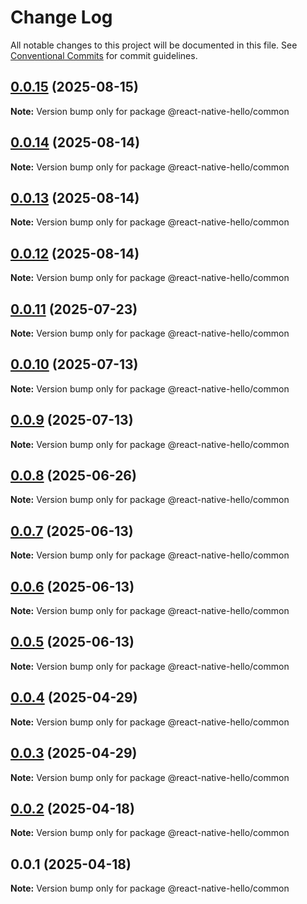 # Change Log

All notable changes to this project will be documented in this file.
See [Conventional Commits](https://conventionalcommits.org) for commit guidelines.

## [0.0.15](https://github.com/ajp8164/react-native-hello/compare/@react-native-hello/common@0.0.14...@react-native-hello/common@0.0.15) (2025-08-15)

**Note:** Version bump only for package @react-native-hello/common

## [0.0.14](https://github.com/ajp8164/react-native-hello/compare/@react-native-hello/common@0.0.13...@react-native-hello/common@0.0.14) (2025-08-14)

**Note:** Version bump only for package @react-native-hello/common

## [0.0.13](https://github.com/ajp8164/react-native-hello/compare/@react-native-hello/common@0.0.12...@react-native-hello/common@0.0.13) (2025-08-14)

**Note:** Version bump only for package @react-native-hello/common

## [0.0.12](https://github.com/ajp8164/react-native-hello/compare/@react-native-hello/common@0.0.11...@react-native-hello/common@0.0.12) (2025-08-14)

**Note:** Version bump only for package @react-native-hello/common

## [0.0.11](https://github.com/ajp8164/react-native-hello/compare/@react-native-hello/common@0.0.10...@react-native-hello/common@0.0.11) (2025-07-23)

**Note:** Version bump only for package @react-native-hello/common

## [0.0.10](https://github.com/ajp8164/react-native-hello/compare/@react-native-hello/common@0.0.9...@react-native-hello/common@0.0.10) (2025-07-13)

**Note:** Version bump only for package @react-native-hello/common

## [0.0.9](https://github.com/ajp8164/react-native-hello/compare/@react-native-hello/common@0.0.8...@react-native-hello/common@0.0.9) (2025-07-13)

**Note:** Version bump only for package @react-native-hello/common

## [0.0.8](https://github.com/ajp8164/react-native-hello/compare/@react-native-hello/common@0.0.7...@react-native-hello/common@0.0.8) (2025-06-26)

**Note:** Version bump only for package @react-native-hello/common

## [0.0.7](https://github.com/ajp8164/react-native-hello/compare/@react-native-hello/common@0.0.6...@react-native-hello/common@0.0.7) (2025-06-13)

**Note:** Version bump only for package @react-native-hello/common

## [0.0.6](https://github.com/ajp8164/react-native-hello/compare/@react-native-hello/common@0.0.5...@react-native-hello/common@0.0.6) (2025-06-13)

**Note:** Version bump only for package @react-native-hello/common

## [0.0.5](https://github.com/ajp8164/react-native-hello/compare/@react-native-hello/common@0.0.4...@react-native-hello/common@0.0.5) (2025-06-13)

**Note:** Version bump only for package @react-native-hello/common

## [0.0.4](https://github.com/ajp8164/react-native-hello/compare/@react-native-hello/common@0.0.3...@react-native-hello/common@0.0.4) (2025-04-29)

**Note:** Version bump only for package @react-native-hello/common

## [0.0.3](https://github.com/ajp8164/react-native-hello/compare/@react-native-hello/common@0.0.2...@react-native-hello/common@0.0.3) (2025-04-29)

**Note:** Version bump only for package @react-native-hello/common

## [0.0.2](https://github.com/ajp8164/react-native-hello/compare/@react-native-hello/common@0.0.1...@react-native-hello/common@0.0.2) (2025-04-18)

**Note:** Version bump only for package @react-native-hello/common

## 0.0.1 (2025-04-18)

**Note:** Version bump only for package @react-native-hello/common

